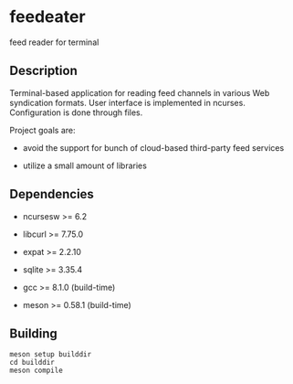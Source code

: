 # feedeater

feed reader for terminal

## Description

Terminal-based application for reading feed channels in various Web syndication formats. User interface is implemented in ncurses. Configuration is done through files.

Project goals are:

* avoid the support for bunch of cloud-based third-party feed services

* utilize a small amount of libraries

## Dependencies

* ncursesw >= 6.2

* libcurl >= 7.75.0

* expat >= 2.2.10

* sqlite >= 3.35.4

* gcc >= 8.1.0 (build-time)

* meson >= 0.58.1 (build-time)

## Building

	meson setup builddir
	cd builddir
	meson compile
